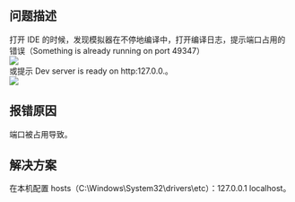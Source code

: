 ## 问题描述
打开 IDE 的时候，发现模拟器在不停地编译中，打开编译日志，提示端口占用的错误（Something is already running on port 49347）<br />![](https://gw.alipayobjects.com/zos/sptworksff_prod/2e7678e5-7ea2-4e17-897e-1f260b060d4d.png#align=left&display=inline&height=171&margin=%5Bobject%20Object%5D&originHeight=342&originWidth=826&status=done&style=none&width=413)<br />或提示 Dev server is ready on http:127.0.0.。<br />![](https://gw.alipayobjects.com/zos/sptworksff_prod/5bca2387-fdcc-41d8-913a-c2e686fe167f.jpg#align=left&display=inline&height=147&margin=%5Bobject%20Object%5D&originHeight=586&originWidth=1660&status=done&style=none&width=415)

## 报错原因
端口被占用导致。

## 解决方案
在本机配置 hosts（C:\\Windows\\System32\\drivers\\etc）：127.0.0.1 localhost。
